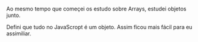 

Ao mesmo tempo que começei os estudo sobre Arrays, estudei objetos junto.

Defini que tudo no JavaScropt é um objeto.
Assim ficou mais fácil para eu assimiliar.

